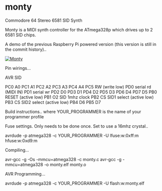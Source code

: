 monty
=====

Commodore 64 Stereo 6581 SID Synth

Monty is a MIDI synth controller for the ATmega328p which drives up to 2 6581 SID chips.

A demo of the previous Raspberry Pi powered version (this version is still in the commit history)..

[![Monty](http://img.youtube.com/vi/0jyIRRmpcOg/0.jpg)](http://www.youtube.com/watch?v=0jyIRRmpcOg)

Pin wirings...

  AVR SID

  PC0 A0
  PC1 A1
  PC2 A2
  PC3 A3
  PC4 A4
  PC5 RW (write low)
  PD0 serial rd (MIDI IN)
  PD1 serial wr
  PD2 D0
  PD3 D1
  PD4 D2
  PD5 D3
  PD6 D4
  PD7 D5
  PB0 RESET (active low)
  PB1 O2 SID 1mhz clock
  PB2 CS SID1 select (active low)
  PB3 CS SID2 select (active low)
  PB4 D6
  PB5 D7

Build instructions.. where YOUR_PROGRAMMER is the name of your programmer profile

Fuse settings. Only needs to be done once. Set to use a 16mhz crystal..

  avrdude -p atmega328 -c YOUR_PROGRAMMER -U lfuse:w:0xff:m hfuse:w:0xd9:m

Compiling...

  avr-gcc -g -Os -mmcu=atmega328 -c monty.c 
  avr-gcc -g -mmcu=atmega328 -o monty.elf monty.o

AVR Programming...

  avrdude -p atmega328 -c YOUR_PROGRAMMER -U flash:w:monty.elf 

